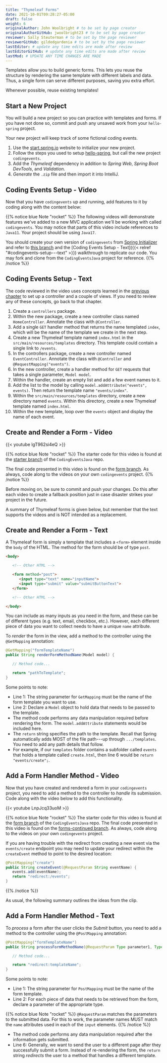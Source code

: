 ```yaml
---
title: "Thymeleaf Forms"
date: 2021-10-01T09:28:27-05:00
draft: false
weight: 6
originalAuthor: John Woolbright # to be set by page creator
originalAuthorGitHub: jwoolbright23 # to be set by page creator
reviewer: Sally Steuterman # to be set by the page reviewer
reviewerGitHub: gildedgardenia # to be set by the page reviewer
lastEditor: # update any time edits are made after review
lastEditorGitHub: # update any time edits are made after review
lastMod: # UPDATE ANY TIME CHANGES ARE MADE
---
```


Templates allow you to build generic forms. This lets you reuse the structure
by rendering the same template with different labels and data. Thus, a single
form can serve different purposes, saving you extra effort.

Whenever possible, reuse existing templates!

## Start a New Project

You will build a new project so you can practice with templates and forms.
If you have not done so, commit and push any unsaved work from your
`hello-spring` project.

Your new project will keep track of some fictional coding events.
<!-- TODO: Update Link Below to chapter 9 when available -->
1. Use the [start.spring.io](https://start.spring.io/) website to initialize your new project.
2. Follow the steps you used to setup [hello-spring](initialize-spring-boot-project), but call the new project `codingevents`.
3. Add the *Thymeleaf* dependency in addition to *Spring Web*, *Spring Boot DevTools*, and *Validation*.
4. *Generate* the `.zip` file and then import it into IntelliJ.

## Coding Events Setup - Video

Now that you have `codingevents` up and running, add features to it by coding along with the content below:

<!-- {{< youtube hmgxMOf51JU >}} -->

{{% notice blue Note "rocket" %}}
The following videos will demonstrate features we've added to a new MVC application we'll be working with called `codingevents`. You may notice that parts of this video include references to `Java11`. Your project should be using `Java17`.

You should create your own version of `codingevents` from [Spring Initializer](https://start.spring.io/) and refer to [this branch](https://github.com/LaunchCodeEducation/CodingEventsJava/tree/starter) and the [Coding Events Setup - Text]({{< relref "#codingevents-setup---text" >}}) walkthrough to replicate our code. You may fork and clone from the `CodingEventsJava` project for reference.
{{% /notice %}}

## Coding Events Setup - Text

The code reviewed in the video uses concepts learned in the [previous chapter](controllers) to set up a controller and a couple of views. If you need to review any of these concepts, go back to that chapter. 

1. Create a `controllers` package.
2. Within the new package, create a new controller class named `HomeController`. Annotate the class with `@Controller`.
3. Add a single `GET` handler method that returns the name templated `index`, which will be the name of the template we create in the next step.
4. Create a new Thymeleaf template named `index.html` in the `src/main/resources/templates` directory. This template could contain a single link to `/events`.
5. In the controllers package, create a new controller named `EventController`. Annotate the class with `@Controller` and `@RequestMapping("events")`.
6. In the new controller, create a handler method for `GET` requests that takes a single parameter, `Model model`. 
7. Within the handler, create an empty list and add a few event names to it.
8. Add the list to the model by calling `model.addAttribute("events", events)`. Then return the template name `"events/index"`.
9. Within the `src/main/resources/templates` directory, create a new directory named `events`. Within this directory, create a new Thymeleaf template named `index.html`.
10. Within the new template, loop over the `events` object and display the name of each event.

## Create and Render a Form - Video

{{< youtube lgT962si4eQ >}}

{{% notice blue Note "rocket" %}}
The starter code for this video is found at the [starter branch](https://github.com/LaunchCodeEducation/CodingEventsJava/tree/starter) of the `CodingEventsJava` repo. 

The final code presented in this video is found on the [form branch](https://github.com/LaunchCodeEducation/CodingEventsJava/tree/forms). As always, code along to the videos on your own `codingevents` project.
{{% /notice %}}

Before moving on, be sure to commit and push your changes. Do this after each
video to create a fallback position just in case disaster strikes your project
in the future.

A summary of Thymeleaf forms is given below, but remember that the text
supports the videos and is NOT intended as a replacement.

## Create and Render a Form - Text

A Thymeleaf form is simply a template that includes a `<form>` element inside
the `body` of the HTML. The method for the form should be of type `post`.

```html
<body>

   <!-- Other HTML -->

   <form method="post">
      <input type="text" name="inputName">
      <input type="submit" value="submitButtonText">
   </form>

   <!-- Other HTML -->

</body>
```

You can include as many inputs as you need in the form, and these can be of
different types (e.g. text, email, checkbox, etc.). However, each different
piece of data you want to collect needs to have a unique `name` attribute.

To *render* the form in the view, add a method to the controller using the
`@GetMapping` annotation:

```java {linenos=true}
@GetMapping("formTemplateName")
public String renderFormMethodName(Model model) {

   // Method code...

   return "pathToTemplate";
}
```

Some points to note:

- Line 1: The string parameter for `GetMapping` must be the name of the form template you want to use.
- Line 2: Declare a `Model` object to hold data that needs to be passed to the template.
- The method code performs any data manipulation required before rendering the form. The `model.addAttribute` statements would be included here.
- The `return` string specifies the path to the template. Recall that Spring automatically adds MOST of the file path---up through `.../templates`. You need to add any path details that follow.
- For example, if our `templates` folder contains a subfolder called `events` that holds a template called `create.html`, then line 6 would be `return "events/create";`.

## Add a Form Handler Method - Video

Now that you have created and rendered a form in your `codingevents` project, you need to add a method to the controller to *handle* its submission. Code along with the video below to add this functionality.

{{< youtube LnpJcq33uoM >}}

{{% notice blue Note "rocket" %}}
The starter code for this video is found at the [form branch](https://github.com/LaunchCodeEducation/CodingEventsJava/tree/forms) of the `CodingEventsJava` repo. 
The final code presented in this video is found on the [forms-continued branch](https://github.com/LaunchCodeEducation/CodingEventsJava/tree/forms-continued). As always, code along to the videos on your own `codingevents` project.

If you are having trouble with the redirect from creating a new event via the `events/create` endpoint you may need to update your redirect within the `createEvent` method to point to the desired location:

```java
@PostMapping("create")
public String createEvent(@RequestParam String eventName) {
   events.add(eventName);
   return "redirect:/events";
}
```
{{% /notice %}}

As usual, the following summary outlines the ideas from the clip.

## Add a Form Handler Method - Text

To *process* a form after the user clicks the *Submit* button, you need to add
a method to the controller using the `@PostMapping` annotation:

```java {linenos=true}
@PostMapping("formTemplateName")
public String processFormMethodName(@RequestParam Type parameter1, Type parameter2, ...) {

   // Method code...

   return "redirect:templateName";
}
```

Some points to note:

- Line 1: The string parameter for `PostMapping` must be the name of the form template.
- Line 2: For each piece of data that needs to be retrieved from the form, declare a parameter of the appropriate type.

{{% notice blue Note "rocket" %}}
`@RequestParam` matches the parameters to the submitted data. For this
to work, the parameter names MUST match the `name` attributes used in
each of the `input` elements.
{{% /notice %}}

- The method code performs any data manipulation required after the information gets submitted.
- Line 6: Generally, we want to send the user to a different page after they successfully submit a form. Instead of re-rendering the form, the `return` string *redirects* the user to a method that handles a different template.